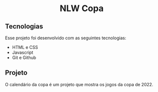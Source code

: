 <h1 align="center"> NLW Copa </h1>

## Tecnologias
Esse projeto foi desenvolvido com as seguintes tecnologias:

- HTML e CSS
- Javascript
- Git e Github

## Projeto
O calendário da copa é um projeto que mostra os jogos da copa de 2022.
